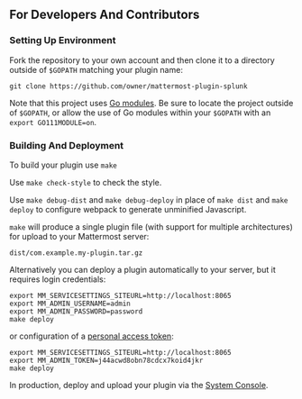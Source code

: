 ## For Developers And Contributors

### Setting Up Environment
Fork the repository to your own account and then clone it to a directory outside of `$GOPATH` matching your plugin name:
```
git clone https://github.com/owner/mattermost-plugin-splunk
```

Note that this project uses [Go modules](https://github.com/golang/go/wiki/Modules). Be sure to locate the project outside of `$GOPATH`, or allow the use of Go modules within your `$GOPATH` with an `export GO111MODULE=on`.

### Building And Deployment

To build your plugin use `make`

Use `make check-style` to check the style.

Use `make debug-dist` and `make debug-deploy` in place of `make dist` and `make deploy` to configure webpack to generate unminified Javascript.

`make` will produce a single plugin file (with support for multiple architectures) for upload to your Mattermost server:

```
dist/com.example.my-plugin.tar.gz
```

Alternatively you can deploy a plugin automatically to your server, but it requires login credentials:
```
export MM_SERVICESETTINGS_SITEURL=http://localhost:8065
export MM_ADMIN_USERNAME=admin
export MM_ADMIN_PASSWORD=password
make deploy
```

or configuration of a [personal access token](https://docs.mattermost.com/developer/personal-access-tokens.html):
```
export MM_SERVICESETTINGS_SITEURL=http://localhost:8065
export MM_ADMIN_TOKEN=j44acwd8obn78cdcx7koid4jkr
make deploy
```

In production, deploy and upload your plugin via the [System Console](https://about.mattermost.com/default-plugin-uploads).
